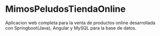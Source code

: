 # MimosPeludosTiendaOnline
Aplicacion web completa para la venta de productos online desarrollada con Springboot(Java), Angular y MySQL para la base de datos.
